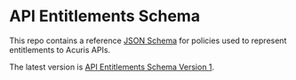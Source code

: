 # API Entitlements Schema

This repo contains a reference [JSON Schema](https://json-schema.org/) for
policies used to represent entitlements to Acuris APIs.

The latest version is [API Entitlements Schema Version 1](v1.json).
